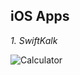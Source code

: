 ## iOS Apps

_1. SwiftKalk_

![Calculator](https://raw.githubusercontent.com/kirafreaky/Swift-Apps/master/ScreenShots/kalk.png)

